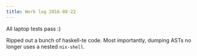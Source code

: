 ```yaml
---
title: Work log 2016-08-22
---
```


All laptop tests pass :)

Ripped out a bunch of haskell-te code. Most importantly, dumping ASTs no longer uses a nested `nix-shell`.
